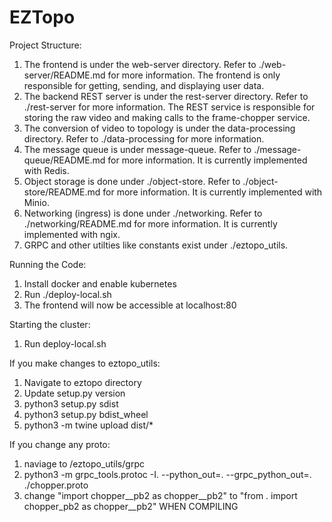 # EZTopo

Project Structure:

1. The frontend is under the web-server directory. Refer to ./web-server/README.md for more information. The frontend is only responsible for getting, sending, and displaying user data.
2. The backend REST server is under the rest-server directory. Refer to ./rest-server for more information. The REST service is responsible for storing the raw video and making calls to the frame-chopper service.
3. The conversion of video to topology is under the data-processing directory. Refer to ./data-processing for more information.
4. The message queue is under message-queue. Refer to ./message-queue/README.md for more information. It is currently implemented with Redis.
5. Object storage is done under ./object-store. Refer to ./object-store/README.md for more information. It is currently implemented with Minio.
6. Networking (ingress) is done under ./networking. Refer to ./networking/README.md for more information. It is currently implemented with ngix.
7. GRPC and other utilties like constants exist under ./eztopo_utils.

Running the Code:

1. Install docker and enable kubernetes
2. Run ./deploy-local.sh
3. The frontend will now be accessible at localhost:80

Starting the cluster:

1. Run deploy-local.sh

If you make changes to eztopo_utils:

1. Navigate to eztopo directory
2. Update setup.py version
3. python3 setup.py sdist
4. python3 setup.py bdist_wheel
5. python3 -m twine upload dist/\*

If you change any proto:

1. naviage to /eztopo_utils/grpc
2. python3 -m grpc_tools.protoc -I. --python_out=. --grpc_python_out=. ./chopper.proto
3. change "import chopper\_\_pb2 as chopper\_\_pb2" to "from . import chopper_pb2 as chopper\_\_pb2"
   WHEN COMPILING
